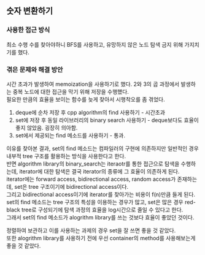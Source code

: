 ## 숫자 변환하기  

### 사용한 접근 방식  
최소 수행 수를 찾아야하니 BFS를 사용하고, 유망하지 않은 노드 탐색 금지 위해 가지치기를 했다.  

### 겪은 문제와 해결 방안  
시간 초과가 발생하여 memoization을 사용하기로 했다. 2와 3의 곱 과정에서 발생하는 중복 노드에 대한 접근을 막기 위해 저장을 수행헀다.  
필요한 만큼의 효율을 보이는 함수를 늦게 찾아서 시행착오를 좀 겪었다.  

1. deque에 순차 저장 후 cpp algorithm의 find 사용하기 - 시간초과
2. set에 저장 후 동일 라이브러리의 binary search 사용하기 - deque보다도 효율이 좋지 않았음. 굉장히 의아함.
3. set에서 제공되는 find 메소드를 사용하기 - 통과.

이유를 찾아본 결과, set의 find 메소드는 컴파일러의 구현에 의존하지만 일반적인 경우 내부적 tree 구조를 활용하는 방식을 사용한다고 한다.  
반면 algorithm library의 binary_search는 iteraotr를 통한 접근으로 탐색을 수행하는데, iterator에 대한 탐색은 결국 iterator의 종류에 그 효율이 의존하게 된다.  
iterator에는 forward access, bidirectional access, random access가 존재하는데, set은 tree 구조이기에 bidirectional access이다.  
그리고 bidirectional access이기에 iterator를 찾아가는 비용이 f(n)만큼 들게 된다.  
set의 find 메소드는 tree 구조의 특성을 이용하는 경우가 많고, set은 많은 경우 red-black tree로 구성되기에 탐색 과정의 효율을 log시간으로 줄일 수 있다고 한다.  
그래서 set의 find 메소드가 alogrithm library를 쓰는 것보다 효율이 좋았던 것이다.  
  
정렬하여 보관하고 이를 사용하는 과제의 경우 set을 잘 쓰면 좋을 것 같았다.  
또한 alogrithm library를 사용하기 전에 우선 container의 method를 사용해보는게 좋을 것 같았다.  

